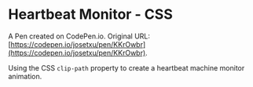 # Heartbeat Monitor - CSS

A Pen created on CodePen.io. Original URL: [https://codepen.io/josetxu/pen/KKrOwbr](https://codepen.io/josetxu/pen/KKrOwbr).

Using the CSS <code>clip-path</code> property to create a heartbeat machine monitor animation.